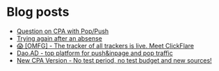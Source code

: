 # Blog posts
<!-- BLOG-POST-LIST:START -->
- [Question on CPA with Pop/Push](https://afflift.com/f/threads/question-on-cpa-with-pop-push.9894/)
- [Trying again after an absense](https://afflift.com/f/threads/trying-again-after-an-absense.9781/)
- [😱 [OMFG] - The tracker of all trackers is live. Meet ClickFlare](https://afflift.com/f/threads/%F0%9F%98%B1-omfg-the-tracker-of-all-trackers-is-live-meet-clickflare.9851/)
- [Dao.AD - top platform for push&amp;inpage and pop traffic](https://afflift.com/f/threads/dao-ad-top-platform-for-push-inpage-and-pop-traffic.5708/)
- [New CPA Version - No test period, no test budget and new sources!](https://afflift.com/f/threads/new-cpa-version-no-test-period-no-test-budget-and-new-sources.9785/)
<!-- BLOG-POST-LIST:END -->
